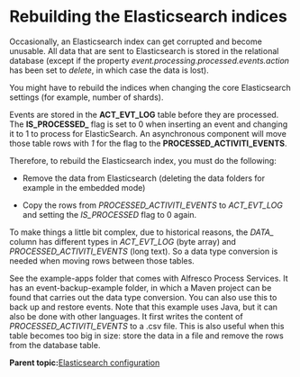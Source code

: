 # Rebuilding the Elasticsearch indices

Occasionally, an Elasticsearch index can get corrupted and become unusable. All data that are sent to Elasticsearch is stored in the relational database \(except if the property *event.processing.processed.events.action* has been set to *delete*, in which case the data is lost\).

You might have to rebuild the indices when changing the core Elasticsearch settings \(for example, number of shards\).

Events are stored in the **ACT\_EVT\_LOG** table before they are processed. The **IS\_PROCESSED\_** flag is set to 0 when inserting an event and changing it to 1 to process for ElasticSearch. An asynchronous component will move those table rows with *1* for the flag to the **PROCESSED\_ACTIVITI\_EVENTS**.

Therefore, to rebuild the Elasticsearch index, you must do the following:

-   Remove the data from Elasticsearch \(deleting the data folders for example in the embedded mode\)

-   Copy the rows from *PROCESSED\_ACTIVITI\_EVENTS* to *ACT\_EVT\_LOG* and setting the *IS\_PROCESSED* flag to 0 again.


To make things a little bit complex, due to historical reasons, the *DATA\_* column has different types in *ACT\_EVT\_LOG* \(byte array\) and *PROCESSED\_ACTIVITI\_EVENTS* \(long text\). So a data type conversion is needed when moving rows between those tables.

See the example-apps folder that comes with Alfresco Process Services. It has an event-backup-example folder, in which a Maven project can be found that carries out the data type conversion. You can also use this to back up and restore events. Note that this example uses Java, but it can also be done with other languages. It first writes the content of *PROCESSED\_ACTIVITI\_EVENTS* to a .csv file. This is also useful when this table becomes too big in size: store the data in a file and remove the rows from the database table.

**Parent topic:**[Elasticsearch configuration](../topics/elasticsearch_configuration.md)

